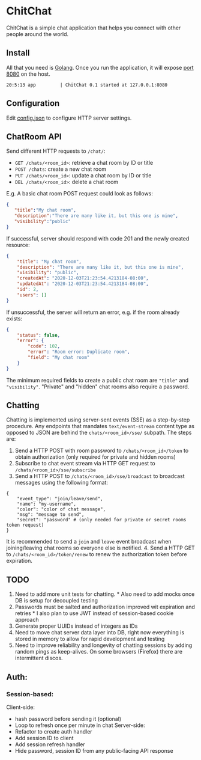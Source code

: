 # ChitChat
ChitChat is a simple chat application that helps you connect with other people around the world.

## Install ##
All that you need is [Golang](https://golang.org/). Once you run the application, it will expose [port 8080](./config.json) on the host.
```
20:5:13 app         | ChitChat 0.1 started at 127.0.0.1:8080
```

## Configuration ##
Edit [config.json](./config.json) to configure HTTP server settings.

## ChatRoom API ##
Send different HTTP requests to `/chat/`:
  * `GET /chats/<room_id>`: retrieve a chat room by ID or title
  * `POST /chats`: create a new chat room
  * `PUT /chats/<room_id>`: update a chat room by ID or title
  * `DEL /chats/<room_id>`: delete a chat room

E.g. A basic chat room POST request could look as follows:
```json
{
   "title":"My chat room",
   "description":"There are many like it, but this one is mine",
   "visibility":"public"
}
```
If successful, server should respond with code 201 and the newly created resource:
```json
{
    "title": "My chat room",
    "description": "There are many like it, but this one is mine",
    "visibility": "public",
    "createdAt": "2020-12-03T21:23:54.4213184-08:00",
    "updatedAt": "2020-12-03T21:23:54.4213184-08:00",
    "id": 2,
    "users": []
}
```

If unsuccessful, the server will return an error, e.g. if the room already exists: 
```json
{
    "status": false,
    "error": {
        "code": 102,
        "error": "Room error: Duplicate room",
        "field": "My chat room"
    }
}
```
The minimum required fields to create a public chat room are `"title"` and `"visibility"`. "Private" and "hidden" chat rooms also require a password.

## Chatting ##
Chatting is implemented using server-sent events (SSE) as a step-by-step procedure. Any endpoints that mandates `text/event-stream` content type as opposed to JSON are behind the `chats/<room_id>/sse/` subpath. The steps are:
  1. Send a HTTP POST with room password to `/chats/<room_id>/token` to obtain authorization (only required for private and hidden rooms)
  2. Subscribe to chat event stream via HTTP GET request to `/chats/<room_id>/sse/subscribe`
  3. Send a HTTP POST to `/chats/<room_id>/sse/broadcast` to broadcast messages using the following format:
  ```
  {
      "event_type": "join/leave/send",
      "name": "my-username",
      "color": "color of chat message",
      "msg": "message to send",
      "secret": "password" # (only needed for private or secret rooms token request)
  }
  ```
  It is recommended to send a `join` and `leave` event broadcast when joining/leaving chat rooms so everyone else is notified.
  4. Send a HTTP GET to `/chats/<room_id>/token/renew` to renew the authorization token before expiration.

  ## TODO ##
  1. Need to add more unit tests for chatting. 
    * Also need to add mocks once DB is setup for decoupled testing
  2. Passwords must be salted and authorization improved wit expiration and retries
    * I also plan to use JWT instead of session-based cookie approach
  3. Generate proper UUIDs instead of integers as IDs
  4. Need to move chat server data layer into DB, right now everything is stored in memory to allow for rapid development and testing
  5. Need to improve reliability and longevity of chatting sessions by adding random pings as keep-alives. On some browsers (Firefox) there are intermittent discos.

  ## Auth:
  ### Session-based:
  Client-side:
  * hash password before sending it (optional)
  * Loop to refresh once per minute in chat
  Server-side:
  * Refactor to create auth handler
  * Add session ID to client
  * Add session refresh handler
  * Hide password, session ID from any public-facing API response